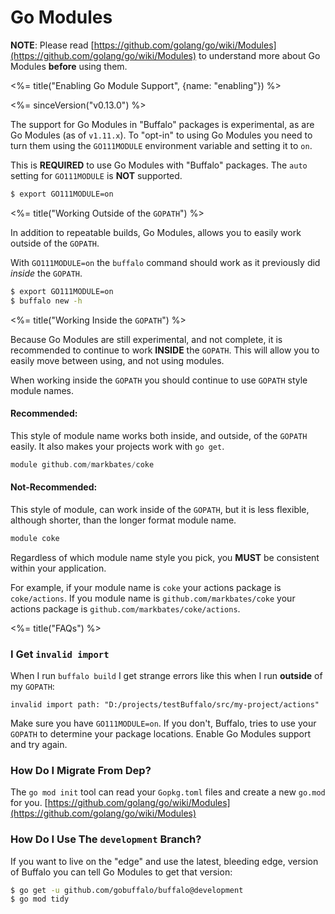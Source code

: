 # Go Modules

**NOTE**: Please read [https://github.com/golang/go/wiki/Modules](https://github.com/golang/go/wiki/Modules) to understand more about Go Modules **before** using them.

<%= title("Enabling Go Module Support", {name: "enabling"}) %>

<%= sinceVersion("v0.13.0") %>

The support for Go Modules in "Buffalo" packages is experimental, as are Go Modules (as of `v1.11.x`). To "opt-in" to using Go Modules you need to turn them using the `GO111MODULE` environment variable and setting it to `on`.

This is **REQUIRED** to use Go Modules with "Buffalo" packages. The `auto` setting for `GO111MODULE` is **NOT** supported.

```bash
$ export GO111MODULE=on
```

<%= title("Working Outside of the `GOPATH`") %>

In addition to repeatable builds, Go Modules, allows you to easily work outside of the `GOPATH`.

With `GO111MODULE=on` the `buffalo` command should work as it previously did _inside_ the `GOPATH`.

```bash
$ export GO111MODULE=on
$ buffalo new -h
```

<%= title("Working Inside the `GOPATH`") %>

Because Go Modules are still experimental, and not complete, it is recommended to continue to work **INSIDE** the `GOPATH`. This will allow you to easily move between using, and not using modules.

When working inside the `GOPATH` you should continue to use `GOPATH` style module names.

#### Recommended:

This style of module name works both inside, and outside, of the `GOPATH` easily. It also makes your projects work with `go get`.

```go
module github.com/markbates/coke
```

#### Not-Recommended:

This style of module, can work inside of the `GOPATH`, but it is less flexible, although shorter, than the longer format module name.

```go
module coke
```

Regardless of which module name style you pick, you **MUST** be consistent within your application.

For example, if your module name is `coke` your actions package is `coke/actions`. If you module name is `github.com/markbates/coke` your actions package is `github.com/markbates/coke/actions`.

<%= title("FAQs") %>

### I Get `invalid import`

When I run `buffalo build` I get strange errors like this when I run **outside** of my `GOPATH`:

```text
invalid import path: "D:/projects/testBuffalo/src/my-project/actions"
```

Make sure you have `GO111MODULE=on`. If you don't, Buffalo, tries to use your `GOPATH` to determine your package locations. Enable Go Modules support and try again.

### How Do I Migrate From Dep?

The `go mod init` tool can read your `Gopkg.toml` files and create a new `go.mod` for you. [https://github.com/golang/go/wiki/Modules](https://github.com/golang/go/wiki/Modules)

### How Do I Use The `development` Branch?

If you want to live on the "edge" and use the latest, bleeding edge, version of Buffalo you can tell Go Modules to get that version:

```bash
$ go get -u github.com/gobuffalo/buffalo@development
$ go mod tidy
```
